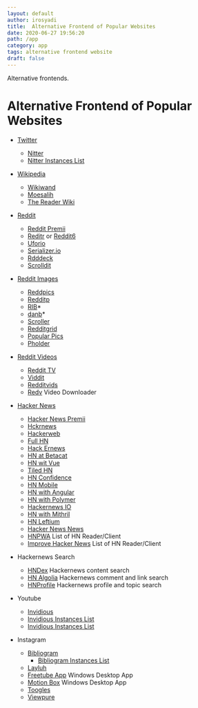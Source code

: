 ```yaml
---
layout: default
author: irosyadi
title:  Alternative Frontend of Popular Websites
date: 2020-06-27 19:56:20
path: /app
category: app
tags: alternative frontend website
draft: false
---
```


Alternative frontends.

# Alternative Frontend of Popular Websites

- [Twitter](https://twitter.com/)
  - [Nitter](https://nitter.net/)
  - [Nitter Instances List](https://github.com/zedeus/nitter/wiki/Instances)

- [Wikipedia](https://www.wikipedia.org/)
  - [Wikiwand](https://www.wikiwand.com/)
  - [Moesalih](http://wikipedia.moesalih.com/)
  - [The Reader Wiki](https://thereaderwiki.com/en/)

- [Reddit](https://old.reddit.com/)
  - [Reddit Premii](https://reddit.premii.com/)
  - [Reditr](http://reditr.com/) or [Reddit6](http://reddit6.com/#/Stream)
  - [Uforio](http://web.uforio.com/)
  - [Serializer.io](https://serializer.io/)
  - [Rdddeck](https://rdddeck.com/)
  - [Scrolldit](http://www.scrolldit.com/)
- [Reddit Images](https://old.reddit.com/)
    - [Reddpics](https://reddpics.com/)
    - [Redditp](https://www.redditp.com/)
    - [RIB](http://rib.darkmirage.com/)*
    - [danb](https://danb.me/viewr/)*
    - [Scroller](https://scrolller.com/)
    - [Redditgrid](https://www.redditgrid.com/)
    - [Popular Pics](https://popular.pics/)
    - [Pholder](https://pholder.com/)
- [Reddit Videos](https://old.reddit.com/)
    - [Reddit TV](http://redditv.ca/)
    - [Viddit](https://viddit.app/)
    - [Redditvids](https://redditvids.com/)
    - [Redv](https://redv.co/) Video Downloader

- [Hacker News](https://news.ycombinator.com/)
  - [Hacker News Premii](http://hn.premii.com/)
  - [Hckrnews](https://hckrnews.com/)
  - [Hackerweb](https://hackerweb.app/)
  - [Full HN](http://www.fullhn.com/)
  - [Hack Ernews](https://hack.ernews.info/stories/top)
  - [HN at Betacat](http://hackernews.betacat.io/)
  - [HN wit Vue](https://vue-hn.now.sh/top)
  - [Tiled HN](http://www.tiledhn.com/)
  - [HN Confidence](http://hn.elijames.org/)
  - [HN Mobile](https://hackernewsmobile.com/#/)
  - [HN with Angular](https://angular2-hn.firebaseapp.com/news/1)
  - [HN with Polymer](https://hn-polymer-2.firebaseapp.com/)
  - [Hackernews IO](https://hackernews.io/)
  - [HN with Mithril](https://mithril-hn.firebaseapp.com/#!/top/1)
  - [HN Leftium](http://hn.leftium.com)
  - [Hacker News News](https://hacker-news.news/)
  - [HNPWA](https://hnpwa.com/) List of HN Reader/Client
  - [Improve Hacker News](https://hackerbits.com/hacker-news/improve-hacker-news-ui/) List of HN Reader/Client
- Hackernews Search
    - [HNDex](https://hndex.org/) Hackernews content search
    - [HN Algolia](https://hn.algolia.com/) Hackernews comment and link search
    - [HNProfile](https://hnprofile.com/) Hackernews profile and topic search

- Youtube
  - [Invidious](https://invidio.us/)
  - [Invidious Instances List](https://instances.invidio.us/)
  - [Invidious Instances List](https://github.com/iv-org/invidious/wiki/Invidious-Instances)

- Instagram
  - [Bibliogram](https://bibliogram.art/)
      - [Bibliogram Instances List](https://git.sr.ht/~cadence/bibliogram-docs/tree/master/docs/Instances.md)
  - [Layluh](https://www.layluh.com/)
  - [Freetube App](https://freetubeapp.io) Windows Desktop App
  - [Motion Box](https://www.viewpure.com/) Windows Desktop App
  - [Toogles](https://toogl.es/)
  - [Viewpure](https://www.viewpure.com/)